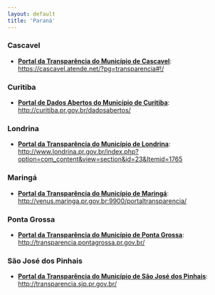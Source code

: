 ```yaml
---
layout: default
title: 'Paraná'
---
```


### Cascavel

- **[Portal da Transparência do Município de Cascavel](https://cascavel.atende.net/?pg=transparencia#!/)**: https://cascavel.atende.net/?pg=transparencia#!/

### Curitiba

- **[Portal de Dados Abertos do Município de Curitiba](http://curitiba.pr.gov.br/dadosabertos/)**: http://curitiba.pr.gov.br/dadosabertos/

### Londrina

- **[Portal da Transparência do Município de Londrina](http://www.londrina.pr.gov.br/index.php?option=com_content&view=section&id=23&Itemid=1765)**: http://www.londrina.pr.gov.br/index.php?option=com_content&view=section&id=23&Itemid=1765

### Maringá

- **[Portal da Transparência do Município de Maringá](http://venus.maringa.pr.gov.br:9900/portaltransparencia/)**: http://venus.maringa.pr.gov.br:9900/portaltransparencia/

### Ponta Grossa

- **[Portal da Transparência do Município de Ponta Grossa](http://transparencia.pontagrossa.pr.gov.br/)**: http://transparencia.pontagrossa.pr.gov.br/

### São José dos Pinhais

- **[Portal da Transparência do Município de São José dos Pinhais](http://transparencia.sjp.pr.gov.br/)**: http://transparencia.sjp.pr.gov.br/
